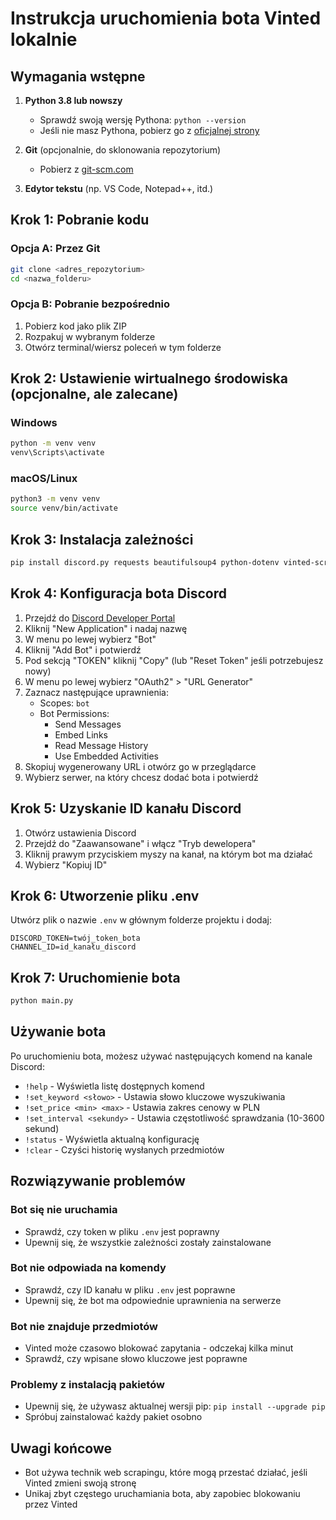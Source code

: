 # Instrukcja uruchomienia bota Vinted lokalnie

## Wymagania wstępne

1. **Python 3.8 lub nowszy**
   - Sprawdź swoją wersję Pythona: `python --version`
   - Jeśli nie masz Pythona, pobierz go z [oficjalnej strony](https://www.python.org/downloads/)

2. **Git** (opcjonalnie, do sklonowania repozytorium)
   - Pobierz z [git-scm.com](https://git-scm.com/downloads)

3. **Edytor tekstu** (np. VS Code, Notepad++, itd.)

## Krok 1: Pobranie kodu

### Opcja A: Przez Git
```bash
git clone <adres_repozytorium>
cd <nazwa_folderu>
```

### Opcja B: Pobranie bezpośrednio
1. Pobierz kod jako plik ZIP
2. Rozpakuj w wybranym folderze
3. Otwórz terminal/wiersz poleceń w tym folderze

## Krok 2: Ustawienie wirtualnego środowiska (opcjonalne, ale zalecane)

### Windows
```bash
python -m venv venv
venv\Scripts\activate
```

### macOS/Linux
```bash
python3 -m venv venv
source venv/bin/activate
```

## Krok 3: Instalacja zależności

```bash
pip install discord.py requests beautifulsoup4 python-dotenv vinted-scraper
```

## Krok 4: Konfiguracja bota Discord

1. Przejdź do [Discord Developer Portal](https://discord.com/developers/applications)
2. Kliknij "New Application" i nadaj nazwę
3. W menu po lewej wybierz "Bot"
4. Kliknij "Add Bot" i potwierdź
5. Pod sekcją "TOKEN" kliknij "Copy" (lub "Reset Token" jeśli potrzebujesz nowy)
6. W menu po lewej wybierz "OAuth2" > "URL Generator"
7. Zaznacz następujące uprawnienia:
   - Scopes: `bot`
   - Bot Permissions:
     - Send Messages
     - Embed Links
     - Read Message History
     - Use Embedded Activities
8. Skopiuj wygenerowany URL i otwórz go w przeglądarce
9. Wybierz serwer, na który chcesz dodać bota i potwierdź

## Krok 5: Uzyskanie ID kanału Discord

1. Otwórz ustawienia Discord
2. Przejdź do "Zaawansowane" i włącz "Tryb dewelopera"
3. Kliknij prawym przyciskiem myszy na kanał, na którym bot ma działać
4. Wybierz "Kopiuj ID"

## Krok 6: Utworzenie pliku .env

Utwórz plik o nazwie `.env` w głównym folderze projektu i dodaj:

```
DISCORD_TOKEN=twój_token_bota
CHANNEL_ID=id_kanału_discord
```

## Krok 7: Uruchomienie bota

```bash
python main.py
```

## Używanie bota

Po uruchomieniu bota, możesz używać następujących komend na kanale Discord:

- `!help` - Wyświetla listę dostępnych komend
- `!set_keyword <słowo>` - Ustawia słowo kluczowe wyszukiwania
- `!set_price <min> <max>` - Ustawia zakres cenowy w PLN
- `!set_interval <sekundy>` - Ustawia częstotliwość sprawdzania (10-3600 sekund)
- `!status` - Wyświetla aktualną konfigurację
- `!clear` - Czyści historię wysłanych przedmiotów

## Rozwiązywanie problemów

### Bot się nie uruchamia
- Sprawdź, czy token w pliku `.env` jest poprawny
- Upewnij się, że wszystkie zależności zostały zainstalowane

### Bot nie odpowiada na komendy
- Sprawdź, czy ID kanału w pliku `.env` jest poprawne
- Upewnij się, że bot ma odpowiednie uprawnienia na serwerze

### Bot nie znajduje przedmiotów
- Vinted może czasowo blokować zapytania - odczekaj kilka minut
- Sprawdź, czy wpisane słowo kluczowe jest poprawne

### Problemy z instalacją pakietów
- Upewnij się, że używasz aktualnej wersji pip: `pip install --upgrade pip`
- Spróbuj zainstalować każdy pakiet osobno

## Uwagi końcowe

- Bot używa technik web scrapingu, które mogą przestać działać, jeśli Vinted zmieni swoją stronę
- Unikaj zbyt częstego uruchamiania bota, aby zapobiec blokowaniu przez Vinted